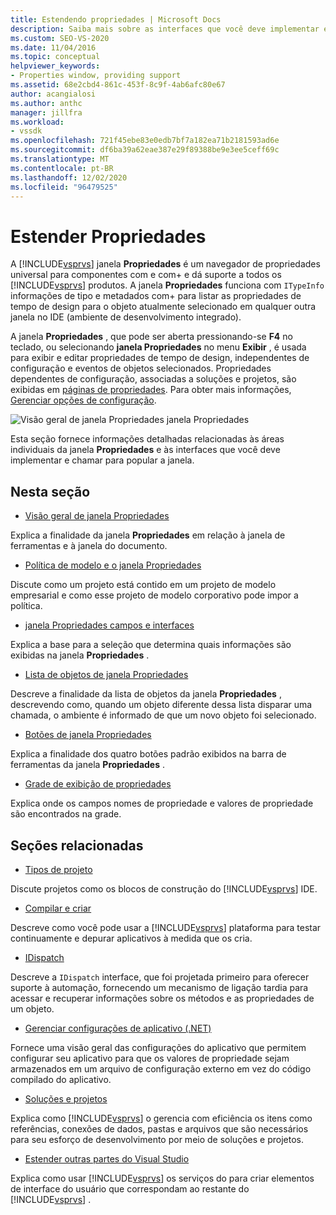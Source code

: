```yaml
---
title: Estendendo propriedades | Microsoft Docs
description: Saiba mais sobre as interfaces que você deve implementar e chame para estender a lista de propriedades no janela Propriedades do Visual Studio.
ms.custom: SEO-VS-2020
ms.date: 11/04/2016
ms.topic: conceptual
helpviewer_keywords:
- Properties window, providing support
ms.assetid: 68e2cbd4-861c-453f-8c9f-4ab6afc80e67
author: acangialosi
ms.author: anthc
manager: jillfra
ms.workload:
- vssdk
ms.openlocfilehash: 721f45ebe83e0edb7bf7a182ea71b2181593ad6e
ms.sourcegitcommit: df6ba39a62eae387e29f89388be9e3ee5ceff69c
ms.translationtype: MT
ms.contentlocale: pt-BR
ms.lasthandoff: 12/02/2020
ms.locfileid: "96479525"
---
```

# <a name="extend-properties"></a>Estender Propriedades
A [!INCLUDE[vsprvs](../../code-quality/includes/vsprvs_md.md)] janela **Propriedades** é um navegador de propriedades universal para componentes com e com+ e dá suporte a todos os [!INCLUDE[vsprvs](../../code-quality/includes/vsprvs_md.md)] produtos. A janela **Propriedades** funciona com `ITypeInfo` informações de tipo e metadados com+ para listar as propriedades de tempo de design para o objeto atualmente selecionado em qualquer outra janela no IDE (ambiente de desenvolvimento integrado).

 A janela **Propriedades** , que pode ser aberta pressionando-se **F4** no teclado, ou selecionando **janela Propriedades** no menu **Exibir** , é usada para exibir e editar propriedades de tempo de design, independentes de configuração e eventos de objetos selecionados. Propriedades dependentes de configuração, associadas a soluções e projetos, são exibidas em [páginas de propriedades](../../extensibility/internals/property-pages.md). Para obter mais informações, [Gerenciar opções de configuração](../../extensibility/internals/managing-configuration-options.md).

 ![Visão geral de janela Propriedades](../../extensibility/internals/media/vspropertieswindow.png "vsPropertiesWindow") janela Propriedades

 Esta seção fornece informações detalhadas relacionadas às áreas individuais da janela **Propriedades** e às interfaces que você deve implementar e chamar para popular a janela.

## <a name="in-this-section"></a>Nesta seção
- [Visão geral de janela Propriedades](../../extensibility/internals/properties-window-overview.md)

 Explica a finalidade da janela **Propriedades** em relação à janela de ferramentas e à janela do documento.

- [Política de modelo e o janela Propriedades](../../extensibility/internals/template-policy-and-the-properties-window.md)

 Discute como um projeto está contido em um projeto de modelo empresarial e como esse projeto de modelo corporativo pode impor a política.

- [janela Propriedades campos e interfaces](../../extensibility/internals/properties-window-fields-and-interfaces.md)

 Explica a base para a seleção que determina quais informações são exibidas na janela **Propriedades** .

- [Lista de objetos de janela Propriedades](../../extensibility/internals/properties-window-object-list.md)

 Descreve a finalidade da lista de objetos da janela **Propriedades** , descrevendo como, quando um objeto diferente dessa lista disparar uma chamada, o ambiente é informado de que um novo objeto foi selecionado.

- [Botões de janela Propriedades](../../extensibility/internals/properties-window-buttons.md)

 Explica a finalidade dos quatro botões padrão exibidos na barra de ferramentas da janela **Propriedades** .

- [Grade de exibição de propriedades](../../extensibility/internals/properties-display-grid.md)

 Explica onde os campos nomes de propriedade e valores de propriedade são encontrados na grade.

## <a name="related-sections"></a>Seções relacionadas
- [Tipos de projeto](../../extensibility/internals/project-types.md)

 Discute projetos como os blocos de construção do [!INCLUDE[vsprvs](../../code-quality/includes/vsprvs_md.md)] IDE.

- [Compilar e criar](../../ide/compiling-and-building-in-visual-studio.md)

 Descreve como você pode usar a [!INCLUDE[vsprvs](../../code-quality/includes/vsprvs_md.md)] plataforma para testar continuamente e depurar aplicativos à medida que os cria.

- [IDispatch](/previous-versions/windows/desktop/api/oaidl/nn-oaidl-idispatch)

 Descreve a `IDispatch` interface, que foi projetada primeiro para oferecer suporte à automação, fornecendo um mecanismo de ligação tardia para acessar e recuperar informações sobre os métodos e as propriedades de um objeto.

- [Gerenciar configurações de aplicativo (.NET)](../../ide/managing-application-settings-dotnet.md)

 Fornece uma visão geral das configurações do aplicativo que permitem configurar seu aplicativo para que os valores de propriedade sejam armazenados em um arquivo de configuração externo em vez do código compilado do aplicativo.

- [Soluções e projetos](../../ide/solutions-and-projects-in-visual-studio.md)

 Explica como [!INCLUDE[vsprvs](../../code-quality/includes/vsprvs_md.md)] o gerencia com eficiência os itens como referências, conexões de dados, pastas e arquivos que são necessários para seu esforço de desenvolvimento por meio de soluções e projetos.

- [Estender outras partes do Visual Studio](../../extensibility/extending-other-parts-of-visual-studio.md)

 Explica como usar [!INCLUDE[vsprvs](../../code-quality/includes/vsprvs_md.md)] os serviços do para criar elementos de interface do usuário que correspondam ao restante do [!INCLUDE[vsprvs](../../code-quality/includes/vsprvs_md.md)] .

